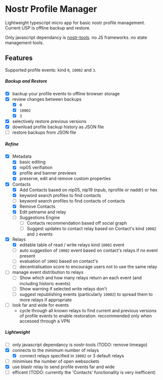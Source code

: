 # Nostr Profile Manager

Lightweight typescript micro app for basic nostr profile management. Current USP is offline backup and restore.

Only javascript dependancy is [nostr-tools](https://github.com/nbd-wtf/nostr-tools). no JS frameworks. no state management tools.

## Features

Supported profile events: kind `0`, `10002` and `3`.

##### Backup and Restore

- [x] backup your profile events to offline browser storage
- [x] review changes between backups
  - [x] `0`
  - [x] `10002`
  - [x] `3`
- [x] selectively restore previous versions
- [x] download profile backup history as JSON file
- [ ] restore backups from JSON file

##### Refine

- [x] Metadata
  - [x] basic editing
  - [x] nip05 verifiation
  - [x] profile and banner previews
  - [x] preserve, edit and remove custom properties

- [x] Contacts
  - [x] Add Contacts based on nip05, nip19 (npub, nprofile or naddr) or hex
  - [x] keyword search profiles to find contacts
  - [ ] keyword search profiles to find contacts of contacts
  - [x] Remove Contacts
  - [x] Edit petname and relay
  - [ ] Suggestions Engine 
    - [ ] Contacts recommendation based off social graph
    - [ ] Suggest updates to contact relay based on Contact's kind `10002` and `2` events

- [x] Relays
  - [x] editable table of read / write relays kind `10002` event
  - [ ] auto suggestion of `10002` event based on contact's relays if no event present
  - [ ] evaluation of `10002` based on contact's
  - [ ] decentralisation score to encourage users not to use the same relay

- [ ] manage event distribution to relays
  - [ ] Show which and how many relays return an each event (and including historic events)
  - [ ] Show warning if selected write relays don't 
  - [ ] suggest republishing events (particularly `10002`) to spread them to more relays if appropriate

- [ ] look far and wide for events
    - cycle through all known relays to find current and previous versions of profile events to enable restoration. reccommended only when accessed through a VPN
##### Lightweight
- [ ] only javascript dependancy is nostr-tools (TODO: remove timeago)
- [x] connects to the minimum number of relays
  - [x] connect relays specified in `10002` or 3 default relays
- [ ] minimises the number of open  websockets
- [x] use blastr relay to send profile events far and wide
- [ ] efficent (TODO: currently the 'Contacts' functionality is very inefficent)
